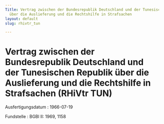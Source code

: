 ```yaml
---
Title: Vertrag zwischen der Bundesrepublik Deutschland und der Tunesischen Republik
  über die Auslieferung und die Rechtshilfe in Strafsachen
layout: default
slug: rhivtr_tun

---
```


# Vertrag zwischen der Bundesrepublik Deutschland und der Tunesischen Republik über die Auslieferung und die Rechtshilfe in Strafsachen (RHiVtr TUN)

Ausfertigungsdatum
:   1966-07-19

Fundstelle
:   BGBl II: 1969, 1158

